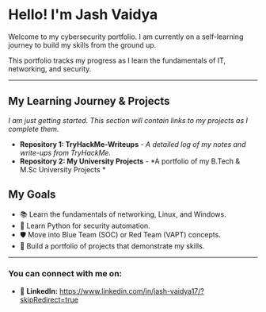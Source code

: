 # Hello! I'm Jash Vaidya 

Welcome to my cybersecurity portfolio. I am currently on a self-learning journey to build my skills from the ground up.

This portfolio tracks my progress as I learn the fundamentals of IT, networking, and security.

---

## My Learning Journey & Projects

*I am just getting started. This section will contain links to my projects as I complete them.*

- **Repository 1: TryHackMe-Writeups** - *A detailed log of my notes and write-ups from TryHackMe.*
- **Repository 2: My University Projects** - *A portfolio of my B.Tech & M.Sc University Projects *

## My Goals

- 📚 Learn the fundamentals of networking, Linux, and Windows.
- 🐍 Learn Python for security automation.
- 🛡️ Move into Blue Team (SOC) or Red Team (VAPT) concepts.
- 💼 Build a portfolio of projects that demonstrate my skills.

---

### You can connect with me on:
- 🔗 **LinkedIn:** https://www.linkedin.com/in/jash-vaidya17/?skipRedirect=true
